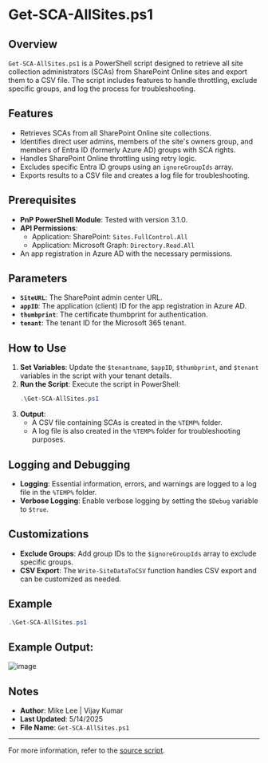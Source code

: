 # Get-SCA-AllSites.ps1

## Overview

`Get-SCA-AllSites.ps1` is a PowerShell script designed to retrieve all site collection administrators (SCAs) from SharePoint Online sites and export them to a CSV file. The script includes features to handle throttling, exclude specific groups, and log the process for troubleshooting.

## Features

- Retrieves SCAs from all SharePoint Online site collections.
- Identifies direct user admins, members of the site's owners group, and members of Entra ID (formerly Azure AD) groups with SCA rights.
- Handles SharePoint Online throttling using retry logic.
- Excludes specific Entra ID groups using an `ignoreGroupIds` array.
- Exports results to a CSV file and creates a log file for troubleshooting.

## Prerequisites

- **PnP PowerShell Module**: Tested with version 3.1.0.
- **API Permissions**:
  - Application: SharePoint: `Sites.FullControl.All`
  - Application: Microsoft Graph: `Directory.Read.All`
- An app registration in Azure AD with the necessary permissions.

## Parameters

- **`SiteURL`**: The SharePoint admin center URL.
- **`appID`**: The application (client) ID for the app registration in Azure AD.
- **`thumbprint`**: The certificate thumbprint for authentication.
- **`tenant`**: The tenant ID for the Microsoft 365 tenant.

## How to Use

1. **Set Variables**: Update the `$tenantname`, `$appID`, `$thumbprint`, and `$tenant` variables in the script with your tenant details.
2. **Run the Script**: Execute the script in PowerShell:
   ```powershell
   .\Get-SCA-AllSites.ps1
   ```
3. **Output**: 
   - A CSV file containing SCAs is created in the `%TEMP%` folder.
   - A log file is also created in the `%TEMP%` folder for troubleshooting purposes.

## Logging and Debugging

- **Logging**: Essential information, errors, and warnings are logged to a log file in the `%TEMP%` folder.
- **Verbose Logging**: Enable verbose logging by setting the `$Debug` variable to `$true`.

## Customizations

- **Exclude Groups**: Add group IDs to the `$ignoreGroupIds` array to exclude specific groups.
- **CSV Export**: The `Write-SiteDataToCSV` function handles CSV export and can be customized as needed.

## Example

```powershell
.\Get-SCA-AllSites.ps1
```

## Example Output:

![image](https://github.com/user-attachments/assets/252871dd-9bb4-44af-bd83-ec10c0db3ea9)


## Notes

- **Author**: Mike Lee | Vijay Kumar
- **Last Updated**: 5/14/2025
- **File Name**: `Get-SCA-AllSites.ps1`

---

For more information, refer to the [source script](https://github.com/mikelee1313/Add-GroupToSites/blob/main/Get-SCA-AllSites.ps1).
